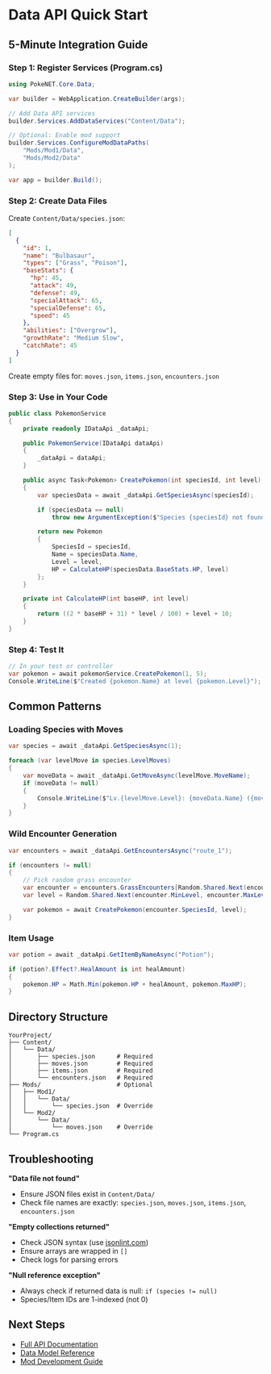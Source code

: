 # Data API Quick Start

## 5-Minute Integration Guide

### Step 1: Register Services (Program.cs)

```csharp
using PokeNET.Core.Data;

var builder = WebApplication.CreateBuilder(args);

// Add Data API services
builder.Services.AddDataServices("Content/Data");

// Optional: Enable mod support
builder.Services.ConfigureModDataPaths(
    "Mods/Mod1/Data",
    "Mods/Mod2/Data"
);

var app = builder.Build();
```

### Step 2: Create Data Files

Create `Content/Data/species.json`:

```json
[
  {
    "id": 1,
    "name": "Bulbasaur",
    "types": ["Grass", "Poison"],
    "baseStats": {
      "hp": 45,
      "attack": 49,
      "defense": 49,
      "specialAttack": 65,
      "specialDefense": 65,
      "speed": 45
    },
    "abilities": ["Overgrow"],
    "growthRate": "Medium Slow",
    "catchRate": 45
  }
]
```

Create empty files for: `moves.json`, `items.json`, `encounters.json`

### Step 3: Use in Your Code

```csharp
public class PokemonService
{
    private readonly IDataApi _dataApi;

    public PokemonService(IDataApi dataApi)
    {
        _dataApi = dataApi;
    }

    public async Task<Pokemon> CreatePokemon(int speciesId, int level)
    {
        var speciesData = await _dataApi.GetSpeciesAsync(speciesId);

        if (speciesData == null)
            throw new ArgumentException($"Species {speciesId} not found");

        return new Pokemon
        {
            SpeciesId = speciesId,
            Name = speciesData.Name,
            Level = level,
            HP = CalculateHP(speciesData.BaseStats.HP, level)
        };
    }

    private int CalculateHP(int baseHP, int level)
    {
        return ((2 * baseHP + 31) * level / 100) + level + 10;
    }
}
```

### Step 4: Test It

```csharp
// In your test or controller
var pokemon = await pokemonService.CreatePokemon(1, 5);
Console.WriteLine($"Created {pokemon.Name} at level {pokemon.Level}");
```

## Common Patterns

### Loading Species with Moves

```csharp
var species = await _dataApi.GetSpeciesAsync(1);

foreach (var levelMove in species.LevelMoves)
{
    var moveData = await _dataApi.GetMoveAsync(levelMove.MoveName);
    if (moveData != null)
    {
        Console.WriteLine($"Lv.{levelMove.Level}: {moveData.Name} ({moveData.Power} power)");
    }
}
```

### Wild Encounter Generation

```csharp
var encounters = await _dataApi.GetEncountersAsync("route_1");

if (encounters != null)
{
    // Pick random grass encounter
    var encounter = encounters.GrassEncounters[Random.Shared.Next(encounters.GrassEncounters.Count)];
    var level = Random.Shared.Next(encounter.MinLevel, encounter.MaxLevel + 1);

    var pokemon = await CreatePokemon(encounter.SpeciesId, level);
}
```

### Item Usage

```csharp
var potion = await _dataApi.GetItemByNameAsync("Potion");

if (potion?.Effect?.HealAmount is int healAmount)
{
    pokemon.HP = Math.Min(pokemon.HP + healAmount, pokemon.MaxHP);
}
```

## Directory Structure

```
YourProject/
├── Content/
│   └── Data/
│       ├── species.json      # Required
│       ├── moves.json        # Required
│       ├── items.json        # Required
│       └── encounters.json   # Required
├── Mods/                     # Optional
│   ├── Mod1/
│   │   └── Data/
│   │       └── species.json  # Override
│   └── Mod2/
│       └── Data/
│           └── moves.json    # Override
└── Program.cs
```

## Troubleshooting

**"Data file not found"**
- Ensure JSON files exist in `Content/Data/`
- Check file names are exactly: `species.json`, `moves.json`, `items.json`, `encounters.json`

**"Empty collections returned"**
- Check JSON syntax (use [jsonlint.com](https://jsonlint.com))
- Ensure arrays are wrapped in `[]`
- Check logs for parsing errors

**"Null reference exception"**
- Always check if returned data is null: `if (species != null)`
- Species/Item IDs are 1-indexed (not 0)

## Next Steps

- [Full API Documentation](DataApiUsage.md)
- [Data Model Reference](DataModels.md)
- [Mod Development Guide](ModDevelopment.md)

